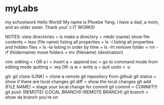 # myLabs
my schoolwork
Hello World!
My name is Phoebe Yang. I have a dad, a mom, and an older sister.
Thank you!
:)
IT WORKS!

NOTES:
view directories = ls
make a directory = mkdir (name)
show file contents = less (file name)
listing all properties = ls -l
listing all properties and hidden files = ls -la
listing in order by time = ls -lrt
remove folder = rm -rf (foldername)
move folders = mv (filename) (destination)

vim:
editing = i OR a
        i = insert
        a = append
esc =  go to command mode from editing mode
quitting = :wq OR :q
        w = write
        q = quit
undo = :u

git:
git clone (LINK) = clone a remote git repository from github
git status = show if there are local changes
git diff = show the local changes
git add (FILE NAME) = stage your local change for commit
git commit = COMMIT!!!
git push (REMOTE) (LOCAL BRANCH):(REMOTE BRANCH)
git branch = show da branch you're on
